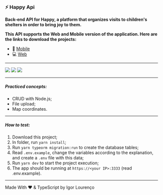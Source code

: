 ### ⚡ Happy Api
 

**Back-end API for Happy, a platform that organizes visits to children's shelters in order to bring joy to them.**

**This API supports the Web and Mobile version of the application. Here are the links to download the projects:**    
* 📱  [Mobile](https://github.com/igorlrnc/happy-mobile)
* 💻 [Web](https://github.com/igorlrnc/happy-web)

---

<p class="align-center">
<img src="https://img.shields.io/badge/node.js%20-%2343853D.svg?&style=for-the-badge&logo=node.js&logoColor=white"/>
<img src="https://img.shields.io/badge/typescript%20-%23007ACC.svg?&style=for-the-badge&logo=typescript&logoColor=white"/>
<img src ="https://img.shields.io/badge/sqlite-%2307405e.svg?&style=for-the-badge&logo=sqlite&logoColor=white"/>
</p>

---

##### Practiced concepts:
* CRUD with Node.js;
* File upload;
* Map coordinates.

---

##### How to test:
1. Download this project;
2. In folder, run ```yarn install```;
3. Run ```yarn typeorm migration:run``` to create the database tables;
4. Read ```.env.example```, change the variables according to the explanation, and create a ```.env``` file with this data;
5. Run ```yarn dev``` to start the project execution;
6. The app should be running at ```https://<your IP>:3333``` (read .env.example).

---

Made With ❤️ & TypeScript by Igor Lourenço
